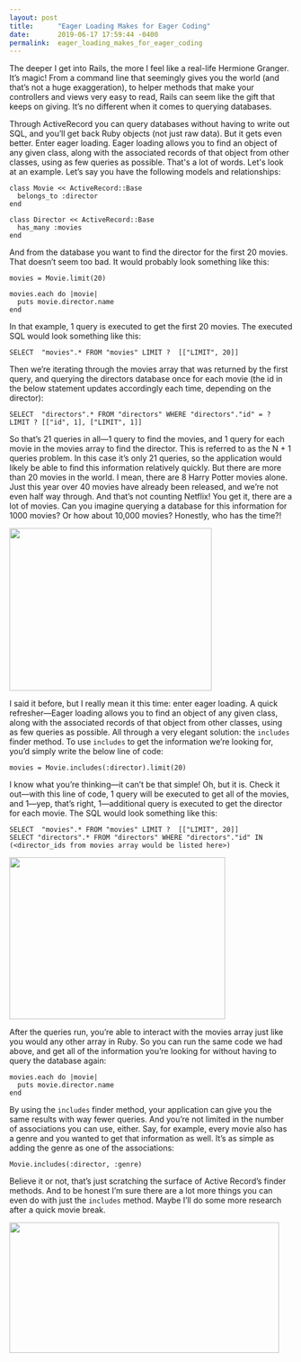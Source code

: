 ```yaml
---
layout: post
title:      "Eager Loading Makes for Eager Coding"
date:       2019-06-17 17:59:44 -0400
permalink:  eager_loading_makes_for_eager_coding
---
```



The deeper I get into Rails, the more I feel like a real-life Hermione Granger. It’s magic! From a command line that seemingly gives you the world (and that’s not a huge exaggeration), to helper methods that make your controllers and views very easy to read, Rails can seem like the gift that keeps on giving. It’s no different when it comes to querying databases.

Through ActiveRecord you can query databases without having to write out SQL, and you’ll get back Ruby objects (not just raw data). But it gets even better. Enter eager loading. Eager loading allows you to find an object of any given class, along with the associated records of that object from other classes, using as few queries as possible. That's a lot of words. Let's look at an example. Let’s say you have the following models and relationships:

```
class Movie << ActiveRecord::Base
  belongs_to :director
end
```

```
class Director << ActiveRecord::Base
  has_many :movies
end
```

And from the database you want to find the director for the first 20 movies. That doesn’t seem too bad. It would probably look something like this:

```
movies = Movie.limit(20)

movies.each do |movie|
  puts movie.director.name
end
```

In that example, 1 query is executed to get the first 20 movies. The executed SQL would look something like this:
```
SELECT  "movies".* FROM "movies" LIMIT ?  [["LIMIT", 20]]
```

Then we’re iterating through the movies array that was returned by the first query, and querying the directors database once for each movie (the id in the below statement updates accordingly each time, depending on the director):
```
SELECT  "directors".* FROM "directors" WHERE "directors"."id" = ? LIMIT ? [["id", 1], ["LIMIT", 1]]
```

So that’s 21 queries in all—1 query to find the movies, and 1 query for each movie in the movies array to find the director. This is referred to as the N + 1 queries problem. In this case it’s only 21 queries, so the application would likely be able to find this information relatively quickly. But there are more than 20 movies in the world. I mean, there are 8 Harry Potter movies alone. Just this year over 40 movies have already been released, and we’re not even half way through. And that’s not counting Netflix! You get it, there are a lot of movies. Can you imagine querying a database for this information for 1000 movies? Or how about 10,000 movies? Honestly, who has the time?!

<img src="https://media.giphy.com/media/3o7aD9XDWgEEsaIoog/giphy.gif" width="360px" height="289px">

I said it before, but I really mean it this time: enter eager loading. A quick refresher—Eager loading allows you to find an object of any given class, along with the associated records of that object from other classes, using as few queries as possible. All through a very elegant solution: the `includes` finder method. To use `includes` to get the information we’re looking for, you’d simply write the below line of code:
```
movies = Movie.includes(:director).limit(20)
```

I know what you’re thinking—it can’t be that simple! Oh, but it is. Check it out—with this line of code, 1 query will be executed to get all of the movies, and 1—yep, that’s right, 1—additional query is executed to get the director for each movie. The SQL would look something like this:

```
SELECT  "movies".* FROM "movies" LIMIT ?  [["LIMIT", 20]]
SELECT "directors".* FROM "directors" WHERE "directors"."id" IN (<director_ids from movies array would be listed here>)
```

<img src="https://media.giphy.com/media/dQlgGuy4e2z8Rdk976/giphy.gif" width="384px" height="288px">

After the queries run, you’re able to interact with the movies array just like you would any other array in Ruby. So you can run the same code we had above, and get all of the information you’re looking for without having to query the database again:

```
movies.each do |movie|
  puts movie.director.name
end
```

By using the `includes` finder method, your application can give you the same results with way fewer queries. And you’re not limited in the number of associations you can use, either. Say, for example, every movie also has a genre and you wanted to get that information as well. It’s as simple as adding the genre as one of the associations:
```
Movie.includes(:director, :genre)
```

Believe it or not, that’s just scratching the surface of Active Record’s finder methods. And to be honest I’m sure there are a lot more things you can even do with just the `includes` method. Maybe I’ll do some more research after a quick movie break.

<img src="https://media.giphy.com/media/Bzebpz5rnyBb2/giphy.gif" width="480px" height="232px">
